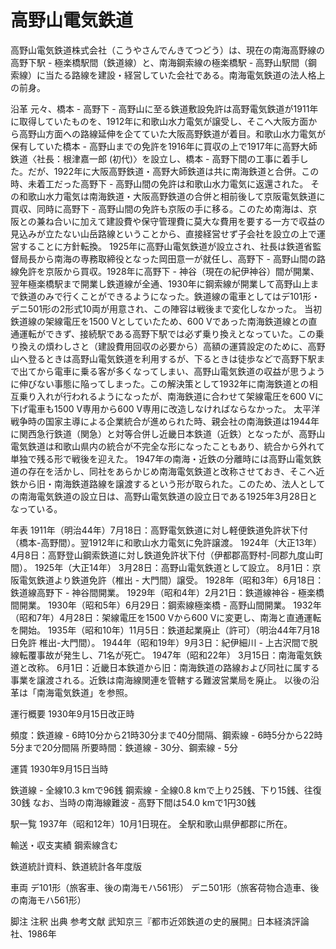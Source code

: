 # 高野山電気鉄道

高野山電気鉄道株式会社（こうやさんでんきてつどう）は、現在の南海高野線の高野下駅 - 極楽橋駅間（鉄道線）と、南海鋼索線の極楽橋駅 - 高野山駅間（鋼索線）に当たる路線を建設・経営していた会社である。南海電気鉄道の法人格上の前身。

沿革
元々、橋本 - 高野下 - 高野山に至る鉄道敷設免許は高野電気鉄道が1911年に取得していたものを、1912年に和歌山水力電気が譲受し、そこへ大阪方面から高野山方面への路線延伸を企てていた大阪高野鉄道が着目。和歌山水力電気が保有していた橋本 - 高野山までの免許を1916年に買収の上で1917年に高野大師鉄道〈社長：根津嘉一郎 (初代)〉を設立し、橋本 - 高野下間の工事に着手した。だが、1922年に大阪高野鉄道・高野大師鉄道は共に南海鉄道と合併。この時、未着工だった高野下 - 高野山間の免許は和歌山水力電気に返還された。
その和歌山水力電気は南海鉄道・大阪高野鉄道の合併と相前後して京阪電気鉄道に買収、同時に高野下 - 高野山間の免許も京阪の手に移る。このため南海は、京阪との兼ね合いに加えて建設費や保守管理費に莫大な費用を要する一方で収益の見込みが立たない山岳路線ということから、直接経営せず子会社を設立の上で運営することに方針転換。
1925年に高野山電気鉄道が設立され、社長は鉄道省監督局長から南海の専務取締役となった岡田意一が就任し、高野下 - 高野山間の路線免許を京阪から買収。1928年に高野下 - 神谷（現在の紀伊神谷）間が開業、翌年極楽橋駅まで開業し鉄道線が全通、1930年に鋼索線が開業して高野山上まで鉄道のみで行くことができるようになった。鉄道線の電車としてはデ101形・デニ501形の2形式10両が用意され、この陣容は戦後まで変化しなかった。
当初鉄道線の架線電圧を1500 Vとしていたため、600 Vであった南海鉄道線との直通運転ができず、接続駅である高野下駅では必ず乗り換えとなっていた。この乗り換えの煩わしさと（建設費用回収の必要から）高額の運賃設定のために、高野山へ登るときは高野山電気鉄道を利用するが、下るときは徒歩などで高野下駅まで出てから電車に乗る客が多くなってしまい、高野山電気鉄道の収益が思うように伸びない事態に陥ってしまった。この解決策として1932年に南海鉄道との相互乗り入れが行われるようになったが、南海鉄道に合わせて架線電圧を600 Vに下げ電車も1500 V専用から600 V専用に改造しなければならなかった。
太平洋戦争時の国家主導による企業統合が進められた時、親会社の南海鉄道は1944年に関西急行鉄道（関急）と対等合併し近畿日本鉄道（近鉄）となったが、高野山電気鉄道は和歌山県内の統合が不完全な形になったこともあり、統合から外れて単独で残る形で戦後を迎えた。
1947年の南海・近鉄の分離時には高野山電気鉄道の存在を活かし、同社をあらかじめ南海電気鉄道と改称させておき、そこへ近鉄から旧・南海鉄道路線を譲渡するという形が取られた。このため、法人としての南海電気鉄道の設立日は、高野山電気鉄道の設立日である1925年3月28日となっている。

年表
1911年（明治44年）7月18日：高野電気鉄道に対し軽便鉄道免許状下付（橋本-高野間）。翌1912年に和歌山水力電気に免許譲渡。
1924年（大正13年）4月8日：高野登山鋼索鉄道に対し鉄道免許状下付（伊都郡高野村-同郡九度山町間）。
1925年（大正14年）
3月28日：高野山電気鉄道として設立。
8月1日：京阪電気鉄道より鉄道免許（椎出 - 大門間）譲受。
1928年（昭和3年）6月18日：鉄道線高野下 - 神谷間開業。
1929年（昭和4年）2月21日：鉄道線神谷 - 極楽橋間開業。
1930年（昭和5年）6月29日：鋼索線極楽橋 - 高野山間開業。
1932年（昭和7年）4月28日：架線電圧を1500 Vから600 Vに変更し、南海と直通運転を開始。
1935年（昭和10年）11月5日：鉄道起業廃止（許可）（明治44年7月18日免許 椎出-大門間）。
1944年（昭和19年）9月3日：紀伊細川 - 上古沢間で脱線転覆事故が発生し、71名が死亡。
1947年（昭和22年）
3月15日：南海電気鉄道と改称。
6月1日：近畿日本鉄道から旧：南海鉄道の路線および同社に属する事業を譲渡される。近鉄は南海線関連を管轄する難波営業局を廃止。
以後の沿革は「南海電気鉄道」を参照。

運行概要
1930年9月15日改正時

頻度：鉄道線 - 6時10分から21時30分まで40分間隔、鋼索線 - 6時5分から22時5分まで20分間隔
所要時間：鉄道線 - 30分、鋼索線 - 5分

運賃
1930年9月15日当時

鉄道線 - 全線10.3 kmで96銭
鋼索線 - 全線0.8 kmで上り25銭、下り15銭、往復30銭
なお、当時の南海線難波 - 高野下間は54.0 kmで1円30銭

駅一覧
1937年（昭和12年）10月1日現在。
全駅和歌山県伊都郡に所在。

輸送・収支実績
鋼索線含む

鉄道統計資料、鉄道統計各年度版

車両
デ101形（旅客車、後の南海モハ561形）
デニ501形（旅客荷物合造車、後の南海モハ561形）

脚注
注釈
出典
参考文献
武知京三『都市近郊鉄道の史的展開』日本経済評論社、1986年